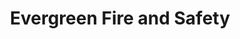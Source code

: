 ---
title: "Evergreen Fire and Safety"
url: /lynnwood/evergreen-fire-and-safety/
shop: Allgemein
---